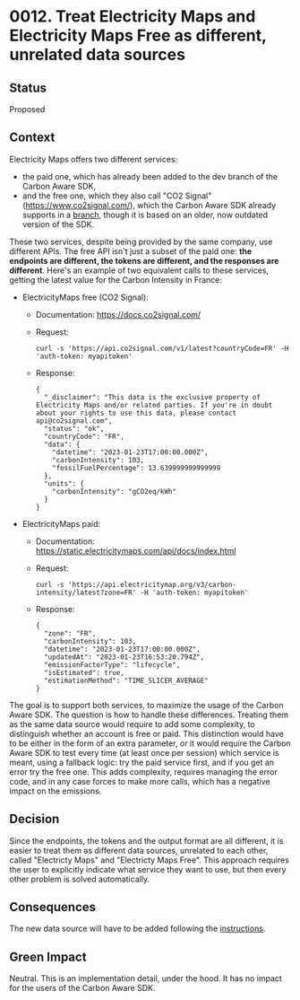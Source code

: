 # 0012. Treat Electricity Maps and Electricity Maps Free as different, unrelated data sources

## Status
Proposed

## Context
Electricity Maps offers two different services:
- the paid one, which has already been added to the dev branch of the Carbon Aware SDK,
- and the free one, which they also call "CO2 Signal" (<https://www.co2signal.com/>), which the Carbon Aware SDK already supports in a [branch](https://github.com/Green-Software-Foundation/carbon-aware-sdk/tree/feat/electricity-map), though it is based on an older, now outdated version of the SDK.

These two services, despite being provided by the same company, use different APIs. The free API isn't just a subset of the paid one: **the endpoints are different, the tokens are different, and the responses are different**. Here's an example of two equivalent calls to these services, getting the latest value for the Carbon Intensity in France:

- ElectricityMaps free (CO2 Signal):
  - Documentation: <https://docs.co2signal.com/>
  - Request:

      `curl -s 'https://api.co2signal.com/v1/latest?countryCode=FR' -H 'auth-token: myapitoken'`

  - Response:

        {
          "_disclaimer": "This data is the exclusive property of Electricity Maps and/or related parties. If you're in doubt about your rights to use this data, please contact api@co2signal.com",
          "status": "ok",
          "countryCode": "FR",
          "data": {
            "datetime": "2023-01-23T17:00:00.000Z",
            "carbonIntensity": 103,
            "fossilFuelPercentage": 13.639999999999999
          },
          "units": {
            "carbonIntensity": "gCO2eq/kWh"
          }
        }


- ElectricityMaps paid:
  - Documentation: <https://static.electricitymaps.com/api/docs/index.html>
  - Request:

      `curl -s 'https://api.electricitymap.org/v3/carbon-intensity/latest?zone=FR' -H 'auth-token: myapitoken'`

  - Response:
	
        {
          "zone": "FR",
          "carbonIntensity": 103,
          "datetime": "2023-01-23T17:00:00.000Z",
          "updatedAt": "2023-01-23T16:53:20.794Z",
          "emissionFactorType": "lifecycle",
          "isEstimated": true,
          "estimationMethod": "TIME_SLICER_AVERAGE"
        }

The goal is to support both services, to maximize the usage of the Carbon Aware SDK. The question is how to handle these differences.
Treating them as the same data source would require to add some complexity, to distinguish whether an account is free or paid. This distinction would have to be either in the form of an extra parameter, or it would require the Carbon Aware SDK to test every time (at least once per session) which service is meant, using a fallback logic: try the paid service first, and if you get an error try the free one. This adds complexity, requires managing the error code, and in any case forces to make more calls, which has a negative impact on the emissions.

## Decision
Since the endpoints, the tokens and the output format are all different, it is easier to treat them as different data sources, unrelated to each other, called "Electricty Maps" and "Electricty Maps Free". This approach requires the user to explicitly indicate what service they want to use, but then every other problem is solved automatically.


## Consequences
The new data source will have to be added following the [instructions](https://github.com/Green-Software-Foundation/carbon-aware-sdk/blob/Changelog/docs/architecture/data-sources.md#user-content-creating-a-new-data-source).

## Green Impact
Neutral. This is an implementation detail, under the hood. It has no impact for the users of the Carbon Aware SDK.
